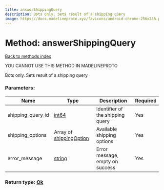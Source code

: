 ```yaml
---
title: answerShippingQuery
description: Bots only. Sets result of a shipping query
image: https://docs.madelineproto.xyz/favicons/android-chrome-256x256.png
---
```

# Method: answerShippingQuery  
[Back to methods index](index.md)


YOU CANNOT USE THIS METHOD IN MADELINEPROTO


Bots only. Sets result of a shipping query

### Parameters:

| Name     |    Type       | Description | Required |
|----------|---------------|-------------|----------|
|shipping\_query\_id|[int64](../constructors/int64.md) | Identifier of the shipping query | Yes|
|shipping\_options|Array of [shippingOption](../constructors/shippingOption.md) | Available shipping options | Yes|
|error\_message|[string](../types/string.md) | Error message, empty on success | Yes|


### Return type: [Ok](../types/Ok.md)

